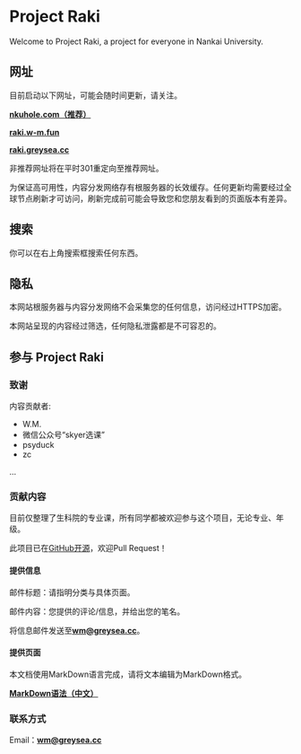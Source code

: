# Project Raki

Welcome to Project Raki, a project for everyone in Nankai University.

## 网址

目前启动以下网址，可能会随时间更新，请关注。

**[nkuhole.com（推荐）](https://nkuhole.com)**

**[raki.w-m.fun](https://raki.w-m.fun)**

**[raki.greysea.cc](https://raki.greysea.cc)**

非推荐网址将在平时301重定向至推荐网址。

为保证高可用性，内容分发网络存有根服务器的长效缓存。任何更新均需要经过全球节点刷新才可访问，刷新完成前可能会导致您和您朋友看到的页面版本有差异。

## 搜索

你可以在右上角搜索框搜索任何东西。

## 隐私

本网站根服务器与内容分发网络不会采集您的任何信息，访问经过HTTPS加密。

本网站呈现的内容经过筛选，任何隐私泄露都是不可容忍的。

## 参与 Project Raki

### 致谢

内容贡献者:

+ W.M.
+ 微信公众号“skyer选课”
+ psyduck
+ zc

...

### 贡献内容

目前仅整理了生科院的专业课，所有同学都被欢迎参与这个项目，无论专业、年级。

此项目已在[GitHub开源](https://github.com/Shall-We-Dance/ProjectRaki)，欢迎Pull Request！

#### 提供信息

邮件标题：请指明分类与具体页面。

邮件内容：您提供的评论/信息，并给出您的笔名。

将信息邮件发送至**wm@greysea.cc**。

#### 提供页面

本文档使用MarkDown语言完成，请将文本编辑为MarkDown格式。

**[MarkDown语法（中文）](https://markdown-zh.readthedocs.io/en/latest/overview/)**



### 联系方式

Email：**wm@greysea.cc**
